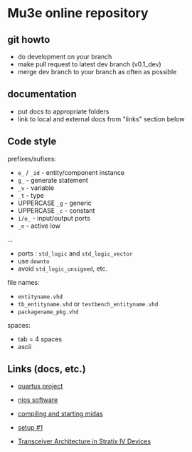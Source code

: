 # Mu3e online repository

## git howto

- do development on your branch
- make pull request to latest dev branch (v0.1_dev)
- merge dev branch to your branch as often as possible

## documentation

- put docs to appropriate folders
- link to local and external docs from "links" section below

## Code style

prefixes/sufixes:

- `e_` / `_id` - entity/component instance
- `g_` - generate statement
- `_v` - variable
- `_t` - type
- UPPERCASE `_g` - generic
- UPPERCASE `_c` - constant
- `i/o_` - input/output ports
- `_n` - active low

...

- ports : `std_logic` and `std_logic_vector`
- use `downto`
- avoid `std_logic_unsigned`, etc.

file names:

- `entityname.vhd`
- `tb_entityname.vhd` or `testbench_entityname.vhd`
- `packagename_pkg.vhd`

spaces:

- tab = 4 spaces
- ascii

## Links (docs, etc.)

- [quartus project](docs/quartus.md)
- [nios software](docs/nios.md)
- [compiling and starting midas](docs/midas.md)
- [setup #1](docs/setup1.md)

- [Transceiver Architecture in Stratix IV Devices](https://www.intel.com/content/dam/www/programmable/us/en/pdfs/literature/hb/stratix-iv/stx4_siv52001.pdf)
